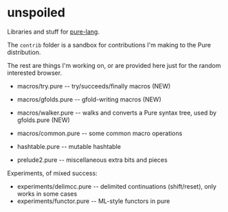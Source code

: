 unspoiled
=========

Libraries and stuff for [pure-lang](http://code.google.com/p/pure-lang/).

The `contrib` folder is a sandbox for contributions I'm making to the Pure distribution.

The rest are things I'm working on, or are provided here just for the random interested browser.

 *   macros/try.pure -- try/succeeds/finally macros (NEW)
 *   macros/gfolds.pure -- gfold-writing macros (NEW)
 *   macros/walker.pure -- walks and converts a Pure syntax tree, used by gfolds.pure (NEW)
 *   macros/common.pure -- some common macro operations

 *   hashtable.pure -- mutable hashtable
 *   prelude2.pure -- miscellaneous extra bits and pieces

Experiments, of mixed success:

 *   experiments/delimcc.pure -- delimited continuations (shift/reset), only works in some cases
 *   experiments/functor.pure -- ML-style functors in pure

